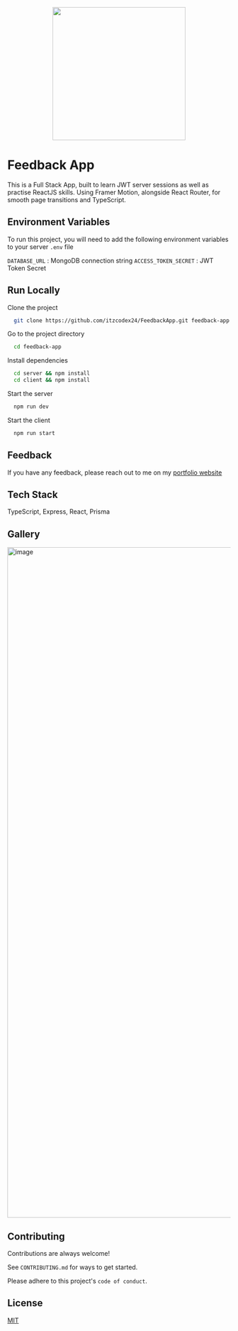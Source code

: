 <p align="center">
  <img src="https://i.imgur.com/l3co8R0.png" width="300" height="300" />
</p>


# Feedback App 

This is a Full Stack App, built to learn JWT server sessions as well as practise ReactJS skills. Using Framer Motion, alongside React Router, for smooth page transitions and TypeScript.



## Environment Variables

To run this project, you will need to add the following environment variables to your server `.env` file

`DATABASE_URL` : MongoDB connection string
`ACCESS_TOKEN_SECRET` : JWT Token Secret 




## Run Locally

Clone the project

```bash
  git clone https://github.com/itzcodex24/FeedbackApp.git feedback-app
```

Go to the project directory

```bash
  cd feedback-app
```

Install dependencies

```bash
  cd server && npm install 
  cd client && npm install
```

Start the server

```bash
  npm run dev
```

Start the client 

```bash
  npm run start 
```


## Feedback

If you have any feedback, please reach out to me on my [portfolio website]('https://codex-dev.vercel.app')


## Tech Stack

TypeScript, Express, React, Prisma

## Gallery

<img width="1512" alt="image" src="https://github.com/itzcodex24/FeedbackApp/assets/70026038/3c2fceb9-3997-4a6f-a3c9-2f7d0edd5ece">



## Contributing

Contributions are always welcome!

See `CONTRIBUTING.md` for ways to get started.

Please adhere to this project's `code of conduct`.


## License

[MIT](https://choosealicense.com/licenses/mit/)

